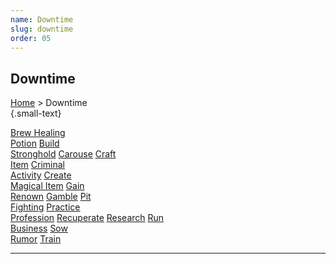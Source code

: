```yaml
---
name: Downtime
slug: downtime
order: 05
---
```

## Downtime
[Home](dm-operations-center) > Downtime<br/> {.small-text}

<div class="menu-container">
    <a href="brew-healing-potion">Brew Healing<br/> Potion</a>
    <a href="build-stronghold">Build<br/> Stronghold</a>
    <a href="carouse">Carouse</a>
    <a href="craft-item">Craft<br/> Item</a>
    <a href="criminal-activity">Criminal<br/> Activity</a>
    <a href="create-magical-item">Create<br/> Magical Item</a>
    <a href="gain-renown">Gain<br/> Renown</a>
    <a href="gamble">Gamble</a>
    <a href="pit-fighting">Pit<br/> Fighting</a>
    <a href="practice-profession">Practice<br/> Profession</a>
    <a href="recuperate">Recuperate</a>
    <a href="research">Research</a>
    <a href="run-business">Run<br/> Business</a>
    <a href="sow-rumor">Sow<br/> Rumor</a>
    <a href="train">Train</a>
</div>
<hr/>